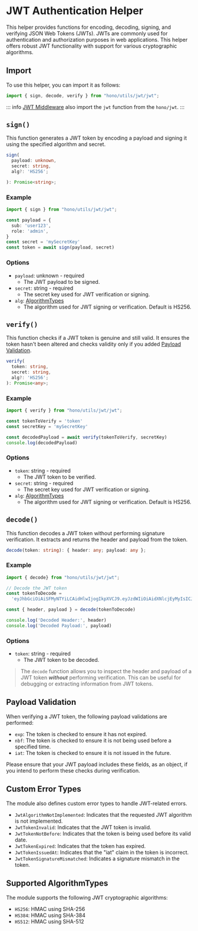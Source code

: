 # JWT Authentication Helper

This helper provides functions for encoding, decoding, signing, and verifying JSON Web Tokens (JWTs). JWTs are commonly used for authentication and authorization purposes in web applications. This helper offers robust JWT functionality with support for various cryptographic algorithms.

## Import

To use this helper, you can import it as follows:

```ts
import { sign, decode, verify } from "hono/utils/jwt/jwt";
```

::: info
[JWT Middleware](/middleware/builtin/jwt) also import the `jwt` function from the `hono/jwt`.
:::

## `sign()`

This function generates a JWT token by encoding a payload and signing it using the specified algorithm and secret.

```ts
sign(
  payload: unknown,
  secret: string,
  alg?: 'HS256';

): Promise<string>;
```

### Example

```ts
import { sign } from "hono/utils/jwt/jwt";

const payload = {
  sub: 'user123',
  role: 'admin',
}
const secret = 'mySecretKey'
const token = await sign(payload, secret)
```

### Options

- `payload`: unknown - required
  - The JWT payload to be signed.
- `secret`: string - required
  - The secret key used for JWT verification or signing.
- `alg`: [AlgorithmTypes](#supported-algorithmtypes)
  - The algorithm used for JWT signing or verification. Default is HS256.

## `verify()`

This function checks if a JWT token is genuine and still valid. It ensures the token hasn't been altered and checks validity only if you added [Payload Validation](#payload-validation).

```ts
verify(
  token: string,
  secret: string,
  alg?: 'HS256';
): Promise<any>;

```

### Example

```ts
import { verify } from "hono/utils/jwt/jwt";

const tokenToVerify = 'token'
const secretKey = 'mySecretKey'

const decodedPayload = await verify(tokenToVerify, secretKey)
console.log(decodedPayload)
```

### Options

- `token`: string - required
  - The JWT token to be verified.
- `secret`: string - required
  - The secret key used for JWT verification or signing.
- `alg`: [AlgorithmTypes](#supported-algorithmtypes)
  - The algorithm used for JWT signing or verification. Default is HS256.

## `decode()`

This function decodes a JWT token without performing signature verification. It extracts and returns the header and payload from the token.

```ts
decode(token: string): { header: any; payload: any };
```

### Example

```ts
import { decode} from "hono/utils/jwt/jwt";

// Decode the JWT token
const tokenToDecode =
  'eyJhbGciOiAiSFMyNTYiLCAidHlwIjogIkpXVCJ9.eyJzdWIiOiAidXNlcjEyMyIsICJyb2xlIjogImFkbWluIn0.JxUwx6Ua1B0D1B0FtCrj72ok5cm1Pkmr_hL82sd7ELA'

const { header, payload } = decode(tokenToDecode)

console.log('Decoded Header:', header)
console.log('Decoded Payload:', payload)
```

### Options

- `token`: string - required
  - The JWT token to be decoded.

> The `decode` function allows you to inspect the header and payload of a JWT token _**without**_ performing verification. This can be useful for debugging or extracting information from JWT tokens.

## Payload Validation

When verifying a JWT token, the following payload validations are performed:

- `exp`: The token is checked to ensure it has not expired.
- `nbf`: The token is checked to ensure it is not being used before a specified time.
- `iat`: The token is checked to ensure it is not issued in the future.

Please ensure that your JWT payload includes these fields, as an object, if you intend to perform these checks during verification.

## Custom Error Types

The module also defines custom error types to handle JWT-related errors.

- `JwtAlgorithmNotImplemented`: Indicates that the requested JWT algorithm is not implemented.
- `JwtTokenInvalid`: Indicates that the JWT token is invalid.
- `JwtTokenNotBefore`: Indicates that the token is being used before its valid date.
- `JwtTokenExpired`: Indicates that the token has expired.
- `JwtTokenIssuedAt`: Indicates that the "iat" claim in the token is incorrect.
- `JwtTokenSignatureMismatched`: Indicates a signature mismatch in the token.

## Supported AlgorithmTypes

The module supports the following JWT cryptographic algorithms:

- `HS256`: HMAC using SHA-256
- `HS384`: HMAC using SHA-384
- `HS512`: HMAC using SHA-512
